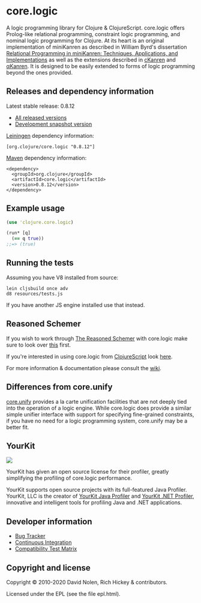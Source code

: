 core.logic
====

A logic programming library for Clojure & ClojureScript. core.logic
offers Prolog-like relational programming, constraint logic
programming, and nominal logic programming for Clojure. At its heart
is an original implementation of miniKanren as described in William
Byrd's dissertation
[Relational Programming in miniKanren: Techniques, Applications, and Implementations](https://pqdtopen.proquest.com/#abstract?dispub=3380156)
as well as the extensions described in
[cKanren](http://www.schemeworkshop.org/2011/papers/Alvis2011.pdf) and
[αKanren](http://www.cs.indiana.edu/~webyrd/alphamk/alphamk.pdf). It
is designed to be easily extended to forms of logic programming beyond
the ones provided.

Releases and dependency information
----

Latest stable release: 0.8.12

* [All released versions](https://search.maven.org/#search%7Cgav%7C1%7Cg%3A%22org.clojure%22%20AND%20a%3A%22core.logic%22)
* [Development snapshot version](https://oss.sonatype.org/index.html#nexus-search;gav~org.clojure~core.logic~~~)

[Leiningen](https://github.com/technomancy/leiningen/) dependency information:

```
[org.clojure/core.logic "0.8.12"]
```

[Maven](https://maven.apache.org) dependency information:

```
<dependency>
  <groupId>org.clojure</groupId>
  <artifactId>core.logic</artifactId>
  <version>0.8.12</version>
</dependency>
```

Example usage
----

```clojure
(use 'clojure.core.logic)

(run* [q]
  (== q true))  
;;=> (true)
```

Running the tests
----

Assuming you have V8 installed from source:

```
lein cljsbuild once adv
d8 resources/tests.js
```

If you have another JS engine installed use that instead.

Reasoned Schemer
----

If you wish to work through
[The Reasoned Schemer](https://mitpress.mit.edu/books/reasoned-schemer-second-edition) with
core.logic make sure to look over
[this](https://github.com/clojure/core.logic/wiki/Differences-from-The-Reasoned-Schemer)
first.

If you're interested in using core.logic from
[ClojureScript](https://github.com/clojure/clojurescript/) look
[here](https://github.com/clojure/core.logic/wiki/Using-core.logic-with-ClojureScript).

For more information & documentation please consult the
[wiki](https://github.com/clojure/core.logic/wiki).

Differences from core.unify
----

[core.unify](https://github.com/clojure/core.unify) provides a la carte
unification facilities that are not deeply tied into the operation of
a logic engine. While core.logic does provide a similar simple unifier
interface with support for specifying fine-grained constraints, if you
have no need for a logic programming system, core.unify may be a
better fit.

YourKit
----

<img src="https://www.yourkit.com/images/yklogo.png"></img>

YourKit has given an open source license for their profiler, greatly
simplifying the profiling of core.logic performance.

YourKit supports open source projects with its full-featured Java
Profiler.  YourKit, LLC is the creator of <a
href="https://www.yourkit.com/java/profiler/index.jsp">YourKit Java
Profiler</a> and <a
href="https://www.yourkit.com/.net/profiler/index.jsp">YourKit .NET
Profiler</a>, innovative and intelligent tools for profiling Java and
.NET applications.

Developer information
----

* [Bug Tracker](https://clojure.atlassian.net/browse/LOGIC)
* [Continuous Integration](https://build.clojure.org/job/core.logic/)
* [Compatibility Test Matrix](https://build.clojure.org/job/core.logic-test-matrix/)

Copyright and license
----

Copyright © 2010-2020 David Nolen, Rich Hickey & contributors.

Licensed under the EPL (see the file epl.html).
